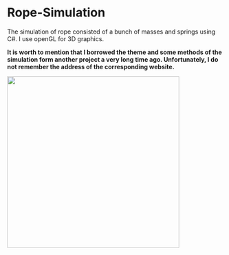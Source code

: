 # Rope-Simulation
The simulation of rope consisted of a bunch of masses and springs using C#. I use openGL for 3D graphics. 

**It is worth to mention that I borrowed the theme and some methods of the simulation form another project a very long time ago. Unfortunately, I do not remember the address of the corresponding website.**

 <img src="https://user-images.githubusercontent.com/6556968/84850897-d21cb800-b093-11ea-95bc-2b83ee22dd4b.jpg" width="400">
 

